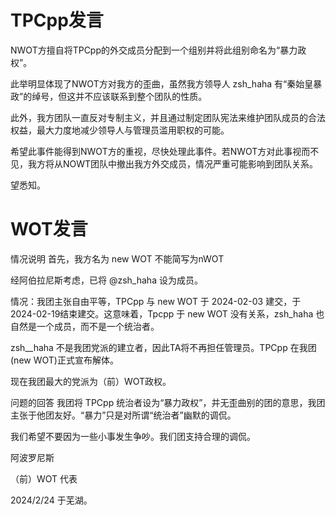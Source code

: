 # TPCpp发言

NWOT方擅自将TPCpp的外交成员分配到一个组别并将此组别命名为“暴力政权”。

此举明显体现了NWOT方对我方的歪曲，虽然我方领导人 zsh_haha 有“秦始皇暴政”的绰号，但这并不应该联系到整个团队的性质。

此外，我方团队一直反对专制主义，并且通过制定团队宪法来维护团队成员的合法权益，最大力度地减少领导人与管理员滥用职权的可能。

希望此事件能得到NWOT方的重视，尽快处理此事件。若NWOT方对此事视而不见，我方将从NOWT团队中撤出我方外交成员，情况严重可能影响到团队关系。

望悉知。

# WOT发言

情况说明 首先，我方名为 new WOT 不能简写为nWOT

经阿伯拉尼斯考虑，已将 @zsh_haha 设为成员。

情况：我团主张自由平等，TPCpp 与 new WOT 于 2024-02-03 建交，于2024-02-19结束建交。这意味着，Tpcpp 于 new WOT 没有关系，zsh_haha 也自然是一个成员，而不是一个统治者。

zsh__haha 不是我团党派的建立者，因此TA将不再担任管理员。TPCpp 在我团(new WOT)正式宣布解体。

现在我团最大的党派为（前）WOT政权。

问题的回答 我团将 TPCpp 统治者设为“暴力政权”，并无歪曲别的团的意思，我团主张于他团友好。“暴力”只是对所谓“统治者”幽默的调侃。

我们希望不要因为一些小事发生争吵。我们团支持合理的调侃。

阿波罗尼斯

（前）WOT 代表

2024/2/24 于芜湖。